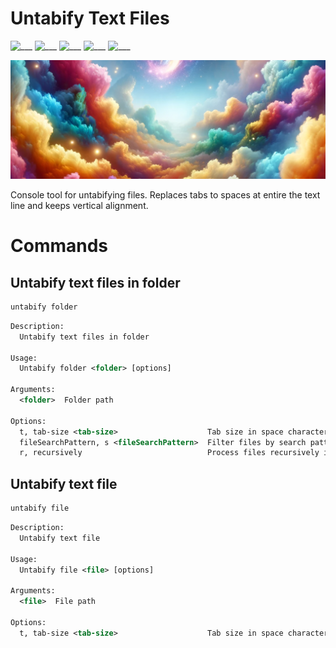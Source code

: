 # Untabify Text Files
![___](https://img.shields.io/badge/.NET_8.0-blue.svg)
![___](https://img.shields.io/badge/Windows-black.svg)
![___](https://img.shields.io/badge/Linux-black.svg)
![___](https://img.shields.io/badge/MacOS-black.svg)
![___](https://img.shields.io/badge/Console-tool-pink.svg)

![Header](Assets/header.png)

Console tool for untabifying files. Replaces tabs to spaces at entire the text line and keeps vertical alignment.


# Commands

##  Untabify text files in folder

``` bash
untabify folder
```

```xml
Description:
  Untabify text files in folder

Usage:
  Untabify folder <folder> [options]

Arguments:
  <folder>  Folder path

Options:
  t, tab-size <tab-size>                    Tab size in space characters. [default: 4]
  fileSearchPattern, s <fileSearchPattern>  Filter files by search pattern. Example: '*.cs'. [default: *]
  r, recursively                            Process files recursively in all subfolders [default: True]
```

## Untabify text file

``` bash
untabify file
```

```xml
Description:
  Untabify text file

Usage:
  Untabify file <file> [options]

Arguments:
  <file>  File path

Options:
  t, tab-size <tab-size>                    Tab size in space characters. [default: 4]
```
